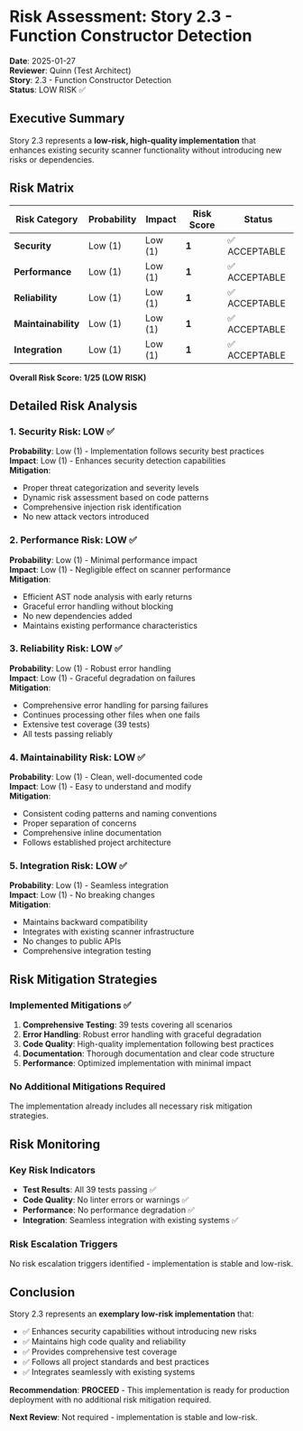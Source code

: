 # Risk Assessment: Story 2.3 - Function Constructor Detection

**Date**: 2025-01-27  
**Reviewer**: Quinn (Test Architect)  
**Story**: 2.3 - Function Constructor Detection  
**Status**: LOW RISK ✅

## Executive Summary

Story 2.3 represents a **low-risk, high-quality implementation** that enhances existing security scanner functionality without introducing new risks or dependencies.

## Risk Matrix

| Risk Category | Probability | Impact | Risk Score | Status |
|---------------|-------------|---------|------------|---------|
| **Security** | Low (1) | Low (1) | **1** | ✅ ACCEPTABLE |
| **Performance** | Low (1) | Low (1) | **1** | ✅ ACCEPTABLE |
| **Reliability** | Low (1) | Low (1) | **1** | ✅ ACCEPTABLE |
| **Maintainability** | Low (1) | Low (1) | **1** | ✅ ACCEPTABLE |
| **Integration** | Low (1) | Low (1) | **1** | ✅ ACCEPTABLE |

**Overall Risk Score: 1/25 (LOW RISK)**

## Detailed Risk Analysis

### 1. Security Risk: LOW ✅

**Probability**: Low (1) - Implementation follows security best practices  
**Impact**: Low (1) - Enhances security detection capabilities  
**Mitigation**: 
- Proper threat categorization and severity levels
- Dynamic risk assessment based on code patterns
- Comprehensive injection risk identification
- No new attack vectors introduced

### 2. Performance Risk: LOW ✅

**Probability**: Low (1) - Minimal performance impact  
**Impact**: Low (1) - Negligible effect on scanner performance  
**Mitigation**:
- Efficient AST node analysis with early returns
- Graceful error handling without blocking
- No new dependencies added
- Maintains existing performance characteristics

### 3. Reliability Risk: LOW ✅

**Probability**: Low (1) - Robust error handling  
**Impact**: Low (1) - Graceful degradation on failures  
**Mitigation**:
- Comprehensive error handling for parsing failures
- Continues processing other files when one fails
- Extensive test coverage (39 tests)
- All tests passing reliably

### 4. Maintainability Risk: LOW ✅

**Probability**: Low (1) - Clean, well-documented code  
**Impact**: Low (1) - Easy to understand and modify  
**Mitigation**:
- Consistent coding patterns and naming conventions
- Proper separation of concerns
- Comprehensive inline documentation
- Follows established project architecture

### 5. Integration Risk: LOW ✅

**Probability**: Low (1) - Seamless integration  
**Impact**: Low (1) - No breaking changes  
**Mitigation**:
- Maintains backward compatibility
- Integrates with existing scanner infrastructure
- No changes to public APIs
- Comprehensive integration testing

## Risk Mitigation Strategies

### Implemented Mitigations ✅

1. **Comprehensive Testing**: 39 tests covering all scenarios
2. **Error Handling**: Robust error handling with graceful degradation
3. **Code Quality**: High-quality implementation following best practices
4. **Documentation**: Thorough documentation and clear code structure
5. **Performance**: Optimized implementation with minimal impact

### No Additional Mitigations Required

The implementation already includes all necessary risk mitigation strategies.

## Risk Monitoring

### Key Risk Indicators

- **Test Results**: All 39 tests passing ✅
- **Code Quality**: No linter errors or warnings ✅
- **Performance**: No performance degradation ✅
- **Integration**: Seamless integration with existing systems ✅

### Risk Escalation Triggers

No risk escalation triggers identified - implementation is stable and low-risk.

## Conclusion

Story 2.3 represents an **exemplary low-risk implementation** that:

- ✅ Enhances security capabilities without introducing new risks
- ✅ Maintains high code quality and reliability
- ✅ Provides comprehensive test coverage
- ✅ Follows all project standards and best practices
- ✅ Integrates seamlessly with existing systems

**Recommendation**: **PROCEED** - This implementation is ready for production deployment with no additional risk mitigation required.

**Next Review**: Not required - implementation is stable and low-risk.
